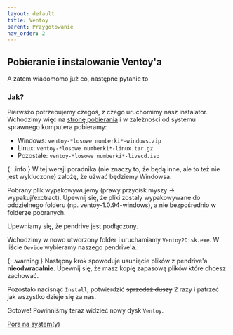 ```yaml
---
layout: default
title: Ventoy
parent: Przygotowanie
nav_order: 2
---
```


## Pobieranie i instalowanie Ventoy'a

A zatem wiadomomo już co, następne pytanie to

### Jak?

Pierwszo potrzebujemy czegoś, z czego uruchomimy nasz instalator. Wchodzimy więc na [stronę pobierania]("https://github.com/ventoy/Ventoy/releases") i w zależności od systemu sprawnego komputera pobieramy:

- Windows: `ventoy-*losowe numberki*-windows.zip`
- Linux: `ventoy-*losowe numberki*-linux.tar.gz`
- Pozostałe: `ventoy-*losowe numberki*-livecd.iso`

{: .info }
W tej wersji poradnika (nie znaczy to, że będą inne, ale to też nie jest wykluczone) założę, że użwać będziemy Windowsa.

Pobrany plik wypakowywujemy (prawy przycisk myszy -> wypakuj/exctract). Upewnij się, że pliki zostały wypakowywane do oddzielnego folderu (np. ventoy-1.0.94-windows), a nie bezpośrednio w folderze pobranych.

Upewniamy się, że pendrive jest podłączony.

Wchodzimy w nowo utworzony folder i uruchamiamy `Ventoy2Disk.exe`. W liście `Device` wybieramy naszego pendrive'a.

{: .warning }
Następny krok spowoduje usunięcie plików z pendrive'a **nieodwracalnie**. Upewnij się, że masz kopię zapasową plików które chcesz zachować.

Pozostało nacisnąć `Install`, potwierdzić ~~sprzedaż duszy~~ 2 razy i patrzeć jak wszystko dzieje się za nas.

Gotowe! Powinniśmy teraz widzieć nowy dysk `Ventoy`.

[Pora na system(y)](windows)